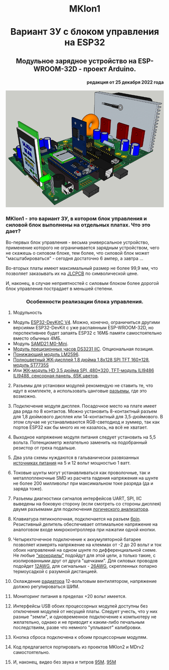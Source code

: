 # <p align="center">MKlon1
# <p align="center">Вариант ЗУ с блоком управления на ESP32
## <p align="center">Модульное зарядное устройство на ESP-WROOM-32D - проект Arduino.
#### <p align="right">редакция от 25 декабря 2022 года

![](https://github.com/olmoro/MKlon1/blob/main/MKlon/%D0%98%D0%B7%D0%BE%D0%B1%D1%80%D0%B0%D0%B6%D0%B5%D0%BD%D0%B8%D1%8F/MKlon1full.png?raw=true)

### MKlon1 - это вариант ЗУ, в котором блок управления и силовой  блок выполнены на отдельных платах. Что это дает?

Во-первых блок управления - весьма универсальное устройство, применение которого не ограничивается зарядным устройством, чего не скажешь о силовом блоке, тем более, что силовой блок может "масштабироваться" - сегодня достаточно 6 ампер, а завтра ...

Во-вторых платы имеют максимальный размер не более 99,9 мм, что позволяет заказывать их на [JLCPCB](https://jlcpcb.com/) по символической цене.

И, наконец, в случае неприятностей с силовым блоком более дорогой блок управления пострадает в меньшей степени.

### <p align="center">Особенности реализации блока управления.

1. Модульность
  - Модуль [ESP32-DevKitC V4](https://aliexpress.ru/item/4000090521976.html?sku_id=12000029209753874&spm=a2g2w.productlist.search_results.11.73194aa62fyZl2). Можно, конечно, ограничиться другими версиями ESP32-DevKit с уже распаянным ESP-WROOM-32D, но перспективнее будет запаять ESP32 с 16МБ памяти самостоятельно вместо обычных 4МБ.
  - Модуль [SAMD21 M0-Mini](https://aliexpress.ru/item/4000169610268.html?sku_id=10000014439572098&spm=a2g2w.productlist.search_results.0.3e1d4aa6X9e9wa). 
  - [Модуль прецизионных часов DS3231 IIC](https://aliexpress.ru/item/32822420722.html?sku_id=10000000337849443&spm=a2g2w.productlist.search_results.0.282f4aa6NF9AEI). Опциональная позиция.
  - [Понижающий модуль LM2596](https://aliexpress.ru/item/32464248769.html?sku_id=66628643348&spm=a2g2w.productlist.search_results.0.24134aa6Yv9n3p).
  - [Полноцветный ЖК-дисплей 1,8 дюйма 1,8x128 SPI TFT 160*128, модуль ST7735S](https://aliexpress.ru/item/1005003768467259.html?sku_id=12000027098966793&spm=a2g2w.productlist.search_results.0.4e024aa67UD2Mu)
  - Или [ЖК-модуль HD 3,5 дюйма SPI, 480*320, TFT-модуль ILI9486 ILI9488, сенсорная панель, 65K цветов](https://sl.aliexpress.ru/p?key=ypWZtdN).  

2. Разъемы для установки модулей рекомендую не ставить те, что идут в комплекте, а использовать цанговые [разъемы](https://www.chipdip.ru/product0/8002610753), где это возможно.

3. Подключение модуля дисплея. Посадочное место на плате имеет два ряда по 8 контактов. Можно установить 8-контактный разъем для 1,8 дюймового дисплея или 14-контактный для 3,5-дюймового. В этом случае не устанавливаются RGB-светодиод и зуммер, так как портов ESP32 как бы много их не казалось, на всё не хватает.

4. Выходное напряжение модуля питания следует установить на 5,5 вольта. Потенциометр желательно заменить на подобранный резистор от греха подальше.

5. Два узла схемы нуждаются в гальванически развязанных [источниках питания](https://aliexpress.ru/item/1005003568781579.html?_ga=2.165478714.428003227.1651560775-769654542.1642920280&sku_id=12000026320337806&spm=a2g39.orderlist.0.0.50684aa6oqK3eu) на 5 и 12 вольт мощностью 1 ватт.

5. Токовые шунты могут устанавливаться как проволочные, так и металлопленочные SMD из расчета падения напряжения на шунте не более 200 милливольт при максимальном токе разряда (да и заряда тоже).

6. Разъемы диагностики сигналов интерфейсов UART, SPI, IIC выведены на боковую сторону (если смотреть со стороны дисплея) двумя разъемами для подключения [логического анализатора](https://aliexpress.ru/item/1005004783286574.html?sku_id=12000030470334955&spm=a2g2w.productlist.list.6.4d1b5c5e8YmNAb).

7. Клавиатура пятикнопочная, подключается на разъем [6pin](https://aliexpress.ru/item/1005001530994945.html?sku_id=12000016489844779&spm=a2g2w.productlist.search_results.136.3ed74aa65LkFgb). Резистивный делитель обеспечивает оптимальное напряжение на аналоговом входе микроконтроллера при нажатии одной кнопки.

8. Четырехточечное подключение к аккумуляторной батарее позволяет измерять напряжение на клеммах от -2 до 20 вольт и ток обоих направлений на одном шунте по дифференциальной схеме. Не любые ["крокодилы"](https://aliexpress.ru/item/4000593884517.html?spm=a2g2w.orderdetails.0.0.777a4aa6ri0LqM&sku_id=12000020938249496&_ga=2.53804840.1610960066.1667852261-603987165.1661065985) подойдут для этой цели, а только такие, с изолированными друг от друга "щечками". Для силовых проводов подойдет [12AWG](https://aliexpress.ru/item/32760772505.html?sku_id=62000371951&spm=a2g2w.productlist.search_results.11.77224aa6MRNqge), для сигнальных - [26AWG](https://aliexpress.ru/item/32822800017.html?sku_id=64895845288&spm=a2g2w.productlist.search_results.11.dbb84aa6zxesXr), скрепленных попарно термоусадкой c разумной дистанцией.

9. Охлаждение [радиатора](https://aliexpress.ru/item/1005003036398261.html?spm=a2g2w.orderdetail.0.0.40064aa6mAj5TE&sku_id=12000030482618475производится) 12-вольтовым вентилятором, напряжение должно регулироваться ШИМ. 

10. Мониторинг питания в пределах +20 вольт имеется.

11. Интерфейсы USB обоих процессорных модулей доступны без отключения модулей от несущей платы. Следует учесть, что у них разные "земли", и одновременное подключение к компьютеру не желательно, однако и не приводит к каким-либо печальным последствиям, разве что немного "уплывают" калибровки.

12. Кнопка сброса подключена к обоим процессорным модулям.

13. Код предлагается портировать из проектов MKlon2 и MDrv2 самостоятельно.

14. И, наконец, видео без звука и титров [95M](https://github.com/olmoro/MKlon1/blob/main/MKlon/%D0%92%D0%B8%D0%B4%D0%B5%D0%BE/MKlon1.mp4).  [95M](https://github.com/olmoro/MKlon1/blob/main/MKlon/%D0%92%D0%B8%D0%B4%D0%B5%D0%BE/MKlon1.mp4?raw=true)

